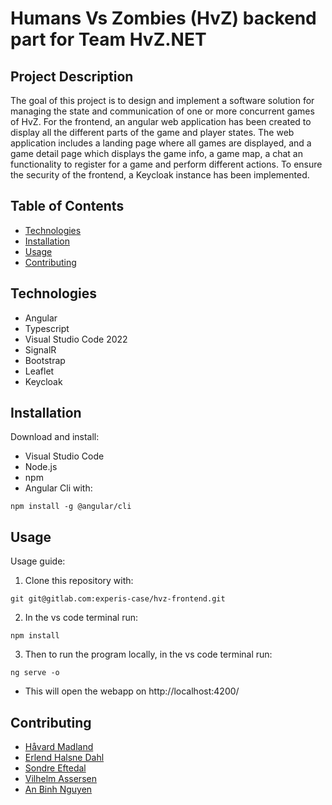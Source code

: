 # Humans Vs Zombies (HvZ) backend part for Team HvZ.NET 


## Project Description
The goal of this project is to design and implement a software solution for managing the state and communication of one or more concurrent games of HvZ. For the frontend, an angular web application has been created to display all the different parts of the game and player states. The web application includes a landing page where all games are displayed, and a game detail page which displays the game info, a game map, a chat an functionality to register for a game and perform different actions. To ensure the security of the frontend, a Keycloak instance has been implemented.

## Table of Contents

- [Technologies](#technologies)
- [Installation](#installation)
- [Usage](#usage)
- [Contributing](#contributing)

## Technologies
* Angular
* Typescript
* Visual Studio Code 2022
* SignalR
* Bootstrap
* Leaflet
* Keycloak

## Installation

Download and install:
* Visual Studio Code
* Node.js
* npm
* Angular Cli with:
```
npm install -g @angular/cli
```

## Usage
Usage guide:

1. Clone this repository with: 
```
git git@gitlab.com:experis-case/hvz-frontend.git
```

2. In the vs code terminal run:
```
npm install
```

3. Then to run the program locally, in the vs code terminal run:
```
ng serve -o
```
+ This will open the webapp on http://localhost:4200/


## Contributing

* [Håvard Madland](https://gitlab.com/havardmad/ "Håvard gitlab")
* [Erlend Halsne Dahl](https://gitlab.com/Erlend-Halsne-Dahl "Erlend gitlab")
* [Sondre Eftedal](https://gitlab.com/SondreEftedal "Sondre gitlab")
* [Vilhelm Assersen](https://gitlab.com/Vilhelm-Assersen "Vilhelm gitlab")
* [An Binh Nguyen](https://gitlab.com/anbinhnguy/ "An gitlab")